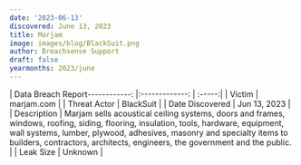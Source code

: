 ```yaml
---
date: '2023-06-13'
discovered: June 13, 2023
title: Marjam
image: images/blog/BlackSuit.png
author: Breachsense Support
draft: false
yearmonths: 2023/june
---
```


| Data Breach Report------------:     |:-------------:    | :-----:|
| Victim      | marjam.com      | 
| Threat Actor      | BlackSuit      | 
| Date Discovered      | Jun 13, 2023      | 
| Description      | Marjam sells acoustical ceiling systems, doors and frames, windows, roofing, siding, flooring, insulation, tools, hardware, equipment, wall systems, lumber, plywood, adhesives, masonry and specialty items to builders, contractors, architects, engineers, the government and the public.      | 
| Leak Size      | Unknown      | 

